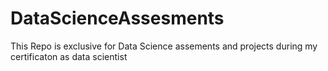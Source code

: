 # DataScienceAssesments

This Repo is exclusive for Data Science assements and projects during my certificaton as data scientist

